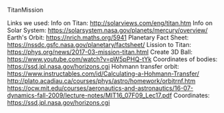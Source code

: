 TitanMission

Links we used: 
Info on Titan: http://solarviews.com/eng/titan.htm
Info on Solar System: https://solarsystem.nasa.gov/planets/mercury/overview/
Earth's Orbit: https://nrich.maths.org/5941
Planetary Fact Sheet: https://nssdc.gsfc.nasa.gov/planetary/factsheet/
Lission to Titan: https://phys.org/news/2017-03-mission-titan.html
Create 3D Ball: https://www.youtube.com/watch?v=pW5pPHQ-tYk
Coordinates of bodies: https://ssd.jpl.nasa.gov/horizons.cgi
Hohmann transfer orbit: https://www.instructables.com/id/Calculating-a-Hohmann-Transfer/
http://plato.acadiau.ca/courses/phys/astro/homework/orbitrnf.htm https://ocw.mit.edu/courses/aeronautics-and-astronautics/16-07-dynamics-fall-2009/lecture-notes/MIT16_07F09_Lec17.pdf
Coordinates: https://ssd.jpl.nasa.gov/horizons.cgi
